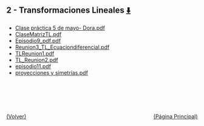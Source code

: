 
<html>
<body>
<h2>2 - Transformaciones Lineales <a href="https://downgit.github.io/#/home?url=https://github.com/Apuntes-FIUBA/Apuntes-Electronica/tree/main/81 - Matemática/8102 - Algebra II/Clases Vargas/2 - Transformaciones Lineales" style="font-size:20px">  ⬇️ </a></h2>
<ul>
    <li><a href="Clase práctica 5 de mayo- Dora.pdf">Clase práctica 5 de mayo- Dora.pdf</a></li>
    <li><a href="ClaseMatrizTL.pdf">ClaseMatrizTL.pdf</a></li>
    <li><a href="Episodio9_pdf.pdf">Episodio9_pdf.pdf</a></li>
    <li><a href="Reunion3_TL_Ecuaciondiferencial.pdf">Reunion3_TL_Ecuaciondiferencial.pdf</a></li>
    <li><a href="TLReunion1.pdf">TLReunion1.pdf</a></li>
    <li><a href="TL_Reunion2.pdf">TL_Reunion2.pdf</a></li>
    <li><a href="episodio11.pdf">episodio11.pdf</a></li>
    <li><a href="proyecciones y simetrías.pdf">proyecciones y simetrías.pdf</a></li>
</ul>
</body>
</html>

















<br><br><br><br><br><a href="../" style="float: left">(Volver)</a> <a href="https://apuntes-fiuba.github.io/Apuntes-Electronica" style="float: right">(Página Principal)</a>
